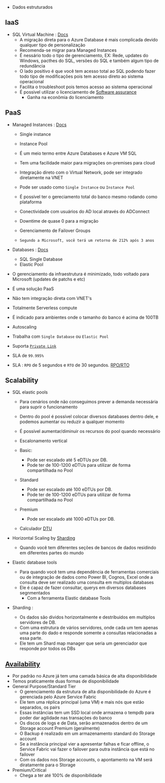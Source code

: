 * Dados estruturados

## IaaS

* SQL Virtual Machine : [Docs](https://learn.microsoft.com/en-us/azure/azure-sql/virtual-machines/?view=azuresql)
  * A migração direta para o Azure Database é mais complicada devido qualquer tipo de personalização
  * Recomenda-se migrar para Managed Instances
  * É nessário todo o tipo de gerenciamento, EX: Rede, updates do Windows, pacthes do SQL, versões do SQL e também algum tipo de redundância
  * O lado positivo é que você tem acesso total ao SQL podendo fazer todo tipo de modificações pois tem acesso direto ao sistema operacional
  * Facilita o troubleshoot pois temos acesso ao sistema operacional
  * É possivel utilizar o licenciamento de [Software assurance](https://www.microsoft.com/pt-br/licensing/licensing-programs/software-assurance-default)
    * Ganha na econômia do licenciamento

## PaaS

* Managed Instances : [Docs](https://learn.microsoft.com/pt-br/azure/azure-sql/managed-instance/?view=azuresql)
  * Single instance
  * Instance Pool

  * É um meio termo entre Azure Databases e Azure VM SQL
  * Tem uma facilidade maior para migrações on-premises para cloud
  * Integração direto com o Virtual Network, pode ser integrado diretamente na VNET
  * Pode ser usado como ``` Single Instance ``` ou ```Instance Pool ```
  * É possível ter o gereciamento total do banco mesmo rodando como plataforma
  * Conectividade com usuários do AD local através do ADConnect
  * Downtime de quase 0 para a migração
  * Gerenciamento de Failover Groups
  * ``` Segundo a Microsoft, você terá um retorno de 212% após 3 anos ```


* Databases : [Docs](https://learn.microsoft.com/pt-br/azure/azure-sql/database/?view=azuresql)
  * SQL Single Database
  * Elastic Pool

 * O gerenciamento da infraestrutura é minimizado, todo voltado para Microsoft (updates de patchs e etc)
 * É uma solução PaaS
 * Não tem integração direta com VNET's
 * Totalmente Serverless compute
 * É indicado para ambientes onde o tamanho do banco é acima de 100TB
 * Autoscaling
 * Trabalha com ```Single Database``` ou ```Elastic Pool```
 * Suporta [``` Private Link ```](https://learn.microsoft.com/pt-br/azure/private-link/private-link-overview)
 * SLA de ``` 99.995% ```
 * SLA : ``` RPO ``` de 5 segundos e ``` RTO ``` de 30 segundos. [RPO/RTO](https://learn.microsoft.com/pt-br/azure/azure-sql/database/business-continuity-high-availability-disaster-recover-hadr-overview?view=azuresql)


## Scalability

* SQL elastic pools
  * Para cenários onde não conseguimos prever a demanda necessária para suprir o funcionamento
  * Dentro do pool é possível colocar diversos databases dentro dele, e podemos aumentar ou reduzir a qualquer momento
  * É possível aumentar/diminuir os recursos do pool quando necessário
  * Escalonamento vertical
  * Basic:
    * Pode ser escalado até 5 eDTUs por DB.
    * Pode ter de 100-1200 eDTUs para utilizar de forma compartilhada no Pool
  * Standard
    * Pode ser escalado até 100 eDTUs por DB.
    * Pode ter de 100-1200 eDTUs para utilizar de forma compartilhada no Pool
  * Premium
    * Pode ser escalado até 1000 eDTUs por DB.

  * Calculador [DTU](https://dtucalc.azurewebsites.net/)


* Horizontal Scaling by [Sharding](https://learn.microsoft.com/pt-br/azure/azure-sql/database/elastic-scale-introduction?view=azuresql)
  * Quando você tem diferentes seções de bancos de dados residindo em diferentes partes do mundo
* Elastic database tools
  * Para quando você tem uma dependência de ferramentas comerciais ou de integração de dados como Power BI, Cognos, Excel onde a consulta deve ser 
    realizado uma consulta em multiplos databases
  * Ele é capaz de fazer consultar, querys em diversos databases segnmentados
    * Com a ferramenta Elastic database Tools

 * Sharding :
    * Os dados são dividos horizontalmente e destribuidos em multiplos servidores de DB.
    * Com uma estrutura de vários servidores, onde cada um tem apenas uma parte do dado e responde somente a consultas relacionadas a essa parte.
    * Ele tem um Shard map manager que seria um gerenciador que responde por todos os DBs

## [Availability](https://learn.microsoft.com/pt-br/azure/azure-sql/database/high-availability-sla?view=azuresql&tabs=azure-powershell)

* Por padrão no Azure já tem uma camada básica de alta disponibilidade
* Temos praticamente duas formas de disponibilidade
* General Purpose/Standard Tier
  * O gerenciamento da estrutura de alta disponibilidade do Azure é gerenciada pelo Azure Service Fabric
  * Ele tem uma réplica principal (uma VM) e mais nós que estão separados, os pairs
  * Essas instâncias tem um SSD local onde armazena o tempdb para poder dar agilidade nas transações do banco
  * Os discos de logs e de Data, serão armazenados dentro de um Storage account Premium (geralmente)
  * O Backup é realizado em um armazenamento standard do Storage account
  * Se a instância principal vier a apresentar falhas e ficar offline, o Service Fabric vai fazer o failover para outra instância que está no failover
  * Com os dados nos Storage accounts, o apontamento na VM será diratamente para o Storage
* Premium/Critical
  * Chega a ter até 100% de disponibilidade